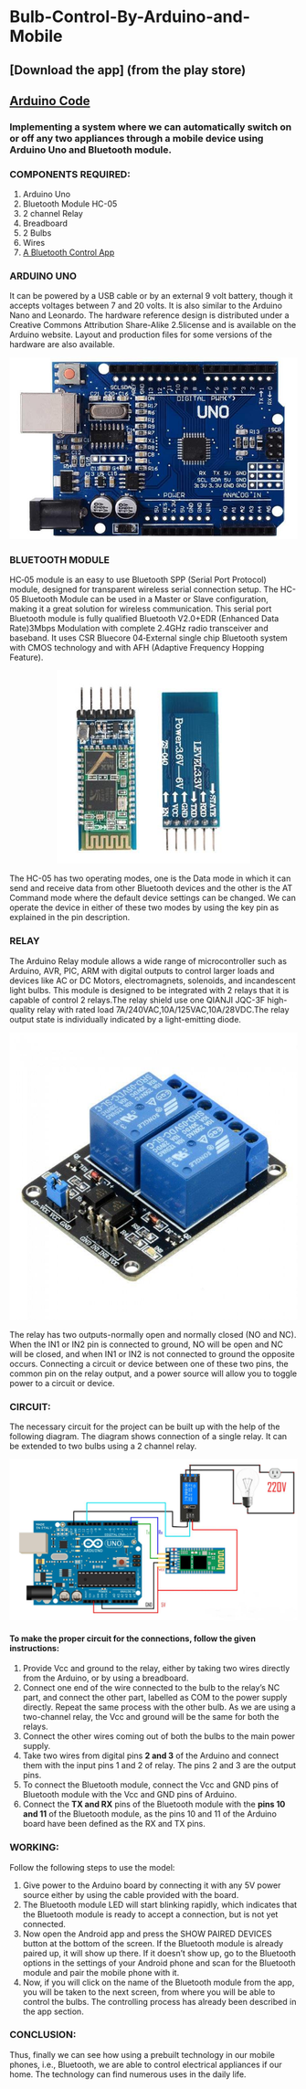 # Bulb-Control-By-Arduino-and-Mobile

## [Download the app] (from the play store)
## [Arduino Code](/bluetooth/bluetooth.ino)

### Implementing a system where we can automatically switch on or off any two appliances through a mobile device using Arduino Uno and Bluetooth module.

### COMPONENTS REQUIRED:
1. Arduino Uno
2. Bluetooth Module HC-05
3. 2 channel Relay
4. Breadboard
5. 2 Bulbs
6. Wires
7. [A Bluetooth Control App](https://github.com/Devansh-Maurya/Bulb-Control-By-Arduino-and-Mobile/raw/master/Bluetooth%20Bulb%20Control.apk)

### ARDUINO UNO
It can be powered by a USB cable or by an external 9 volt battery, though it accepts voltages between 7 and 20 volts. It is also similar to the Arduino Nano and Leonardo. The hardware reference design is distributed under a Creative Commons Attribution Share-Alike 2.5license and is available on the Arduino website. Layout and production files for some versions of the hardware are also available.

![Arduino](/arduino.png "Arduino")

### BLUETOOTH MODULE
HC‐05 module is an easy to use Bluetooth SPP (Serial Port Protocol) module, designed for transparent wireless serial connection setup. The HC-05 Bluetooth Module can be used in a Master or Slave configuration, making it a great solution for wireless communication. This serial port Bluetooth module is fully qualified Bluetooth V2.0+EDR (Enhanced Data
Rate)3Mbps Modulation with complete 2.4GHz radio transceiver and baseband. It uses CSR Bluecore 04‐External single chip Bluetooth system with CMOS technology and with AFH (Adaptive Frequency Hopping Feature).

<p align="center">
  <img src="/bluetooth.png">
</p>

The HC-05 has two operating modes, one is the Data mode in which it can send and receive data from other Bluetooth devices and the other is the AT Command mode where the default device settings can be changed. We can operate the device in either of these two modes by using the key pin as explained in the pin description.

### RELAY
The Arduino Relay module allows a wide range of microcontroller such as Arduino, AVR, PIC, ARM with digital outputs to control larger loads and devices like AC or DC Motors, electromagnets, solenoids, and incandescent light bulbs. This module is designed to be integrated with 2 relays that it is capable of control 2 relays.The relay shield use one QIANJI JQC-3F high-quality relay with rated load 7A/240VAC,10A/125VAC,10A/28VDC.The relay output state is individually indicated by a light-emitting diode.

<p align="center">
  <img src="/relay.png">
</p>

The relay has two outputs-normally open and normally closed (NO and NC). When the IN1 or IN2 pin is connected to ground, NO will be open and NC will be closed, and when IN1 or IN2 is not connected to ground the opposite occurs. Connecting a circuit or device between one of these two pins, the common pin on the relay output, and a power source will allow you to toggle power to a circuit or device.


### CIRCUIT:
The necessary circuit for the project can be built up with the help of the following diagram.
The diagram shows connection of a single relay. It can be extended to two bulbs using a 2
channel relay.

![Circuit](/circuit.png "Circuit")

#### To make the proper circuit for the connections, follow the given instructions:

1. Provide Vcc and ground to the relay, either by taking two wires directly from the
Arduino, or by using a breadboard.
2. Connect one end of the wire connected to the bulb to the relay’s NC part, and
connect the other part, labelled as COM to the power supply directly. Repeat the
same process with the other bulb. As we are using a two-channel relay, the Vcc and
ground will be the same for both the relays.
3. Connect the other wires coming out of both the bulbs to the main power supply.
4. Take two wires from digital pins **2 and 3** of the Arduino and connect them with the
input pins 1 and 2 of relay. The pins 2 and 3 are the output pins.
5. To connect the Bluetooth module, connect the Vcc and GND pins of Bluetooth
module with the Vcc and GND pins of Arduino.
6. Connect the **TX and RX** pins of the Bluetooth module with the **pins 10 and 11** of
the Bluetooth module, as the pins 10 and 11 of the Arduino board have been defined
as the RX and TX pins.

### WORKING:

Follow the following steps to use the model:
1. Give power to the Arduino board by connecting it with any 5V power source either
by using the cable provided with the board.
2. The Bluetooth module LED will start blinking rapidly, which indicates that the
Bluetooth module is ready to accept a connection, but is not yet connected.
3. Now open the Android app and press the SHOW PAIRED DEVICES button at the
bottom of the screen. If the Bluetooth module is already paired up, it will show up
there. If it doesn’t show up, go to the Bluetooth options in the settings of your
Android phone and scan for the Bluetooth module and pair the mobile phone with it.
4. Now, if you will click on the name of the Bluetooth module from the app, you will be
taken to the next screen, from where you will be able to control the bulbs. The
controlling process has already been described in the app section.

### CONCLUSION:
Thus, finally we can see how using a prebuilt technology in our mobile phones, i.e.,
Bluetooth, we are able to control electrical appliances if our home. The technology can find
numerous uses in the daily life.

